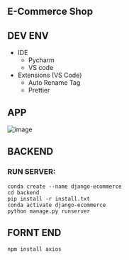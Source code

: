 ## E-Commerce Shop



## DEV ENV

- IDE 
  - Pycharm
  - VS code
- Extensions (VS Code)
  - Auto Rename Tag
  - Prettier


## APP
![image](https://github.com/Mehedee-Hassan/e-commerce/assets/7868774/72d2f139-426e-46ac-abd3-3a9acdcc0964)


## BACKEND
### RUN SERVER:

```commandline
conda create --name django-ecommerce
cd backend
pip install -r install.txt
conda activate django-ecommerce
python manage.py runserver
```


## FORNT END 

```
npm install axios
```